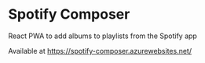 # Spotify Composer

React PWA to add albums to playlists from the Spotify app

Available at https://spotify-composer.azurewebsites.net/